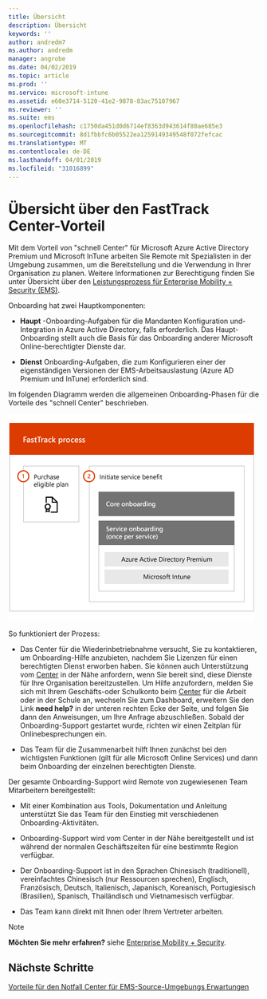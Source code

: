 ```yaml
---
title: Übersicht
description: Übersicht
keywords: ''
author: andredm7
ms.author: andredm
manager: angrobe
ms.date: 04/02/2019
ms.topic: article
ms.prod: ''
ms.service: microsoft-intune
ms.assetid: e60e3714-5120-41e2-9878-83ac75107967
ms.reviewer: ''
ms.suite: ems
ms.openlocfilehash: c1750da451d0d6714ef8363d943614f80ae685e3
ms.sourcegitcommit: 8d1fbbfc6b05522ea1259149349548f072fefcac
ms.translationtype: MT
ms.contentlocale: de-DE
ms.lasthandoff: 04/01/2019
ms.locfileid: "31016899"
---
```

# <a name="fasttrack-center-benefit-overview"></a>Übersicht über den FastTrack Center-Vorteil

Mit dem Vorteil von "schnell Center" für Microsoft Azure Active Directory Premium und Microsoft InTune arbeiten Sie Remote mit Spezialisten in der Umgebung zusammen, um die Bereitstellung und die Verwendung in Ihrer Organisation zu planen. Weitere Informationen zur Berechtigung finden Sie unter Übersicht über den [Leistungsprozess für Enterprise Mobility + Security (EMS)](EMS-fasttrack-process.md).

Onboarding hat zwei Hauptkomponenten:

-   **Haupt** -Onboarding-Aufgaben für die Mandanten Konfiguration und-Integration in Azure Active Directory, falls erforderlich. Das Haupt-Onboarding stellt auch die Basis für das Onboarding anderer Microsoft Online-berechtigter Dienste dar.

-   **Dienst** Onboarding-Aufgaben, die zum Konfigurieren einer der eigenständigen Versionen der EMS-Arbeitsauslastung (Azure AD Premium und InTune) erforderlich sind.

Im folgenden Diagramm werden die allgemeinen Onboarding-Phasen für die Vorteile des "schnell Center" beschrieben.

![Die übergeordneten Onboarding-Phasen der Nutzung des Vorteile des "schnell Center"](./media/ft-onboarding-process.png)

So funktioniert der Prozess:

- Das Center für die Wiederinbetriebnahme versucht, Sie zu kontaktieren, um Onboarding-Hilfe anzubieten, nachdem Sie Lizenzen für einen berechtigten Dienst erworben haben. Sie können auch Unterstützung vom [Center](https://go.microsoft.com/fwlink/?linkid=780698) in der Nähe anfordern, wenn Sie bereit sind, diese Dienste für Ihre Organisation bereitzustellen. Um Hilfe anzufordern, melden Sie sich mit Ihrem Geschäfts-oder Schulkonto beim [Center](https://go.microsoft.com/fwlink/?linkid=780698) für die Arbeit oder in der Schule an, wechseln Sie zum Dashboard, erweitern Sie den Link **need help?** in der unteren rechten Ecke der Seite, und folgen Sie dann den Anweisungen, um Ihre Anfrage abzuschließen. Sobald der Onboarding-Support gestartet wurde, richten wir einen Zeitplan für Onlinebesprechungen ein.

-   Das Team für die Zusammenarbeit hilft Ihnen zunächst bei den wichtigsten Funktionen (gilt für alle Microsoft Online Services) und dann beim Onboarding der einzelnen berechtigten Dienste.

Der gesamte Onboarding-Support wird Remote von zugewiesenen Team Mitarbeitern bereitgestellt:

-   Mit einer Kombination aus Tools, Dokumentation und Anleitung unterstützt Sie das Team für den Einstieg mit verschiedenen Onboarding-Aktivitäten.

-   Onboarding-Support wird vom Center in der Nähe bereitgestellt und ist während der normalen Geschäftszeiten für eine bestimmte Region verfügbar.

-   Der Onboarding-Support ist in den Sprachen Chinesisch (traditionell), vereinfachtes Chinesisch (nur Ressourcen sprechen), Englisch, Französisch, Deutsch, Italienisch, Japanisch, Koreanisch, Portugiesisch (Brasilien), Spanisch, Thailändisch und Vietnamesisch verfügbar.

-   Das Team kann direkt mit Ihnen oder Ihrem Vertreter arbeiten.

> [!NOTE]
> **Möchten Sie mehr erfahren?** siehe [Enterprise Mobility + Security](https://www.microsoft.com/cloud-platform/enterprise-mobility).

## <a name="next-steps"></a>Nächste Schritte

[Vorteile für den Notfall Center für EMS-Source-Umgebungs Erwartungen](EMS-source-environment-expectations.md)
